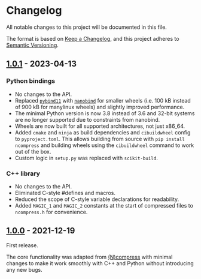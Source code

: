 # Changelog

All notable changes to this project will be documented in this file.

The format is based on [Keep a Changelog](https://keepachangelog.com/en/1.1.0/),
and this project adheres to [Semantic Versioning](https://semver.org/spec/v2.0.0.html).

## [1.0.1] - 2023-04-13

### Python bindings

* No changes to the API.
* Replaced [`pybind11`](https://github.com/pybind/pybind11) with [`nanobind`](https://github.com/wjakob/nanobind) for smaller wheels (i.e. 100 kB instead of 900 kB for manylinux wheels) and slightly improved performance.
* The minimal Python version is now 3.8 instead of 3.6 and 32-bit systems are no longer supported due to constraints from nanobind.
* Wheels are now built for all supported architectures, not just x86_64.
* Added `cmake` and `ninja` as build dependencies and `cibuildwheel` config to `pyproject.toml`.
  This allows building from source with `pip install ncompress` and building wheels using the `cibuildwheel` command to work out of the box.
* Custom logic in `setup.py` was replaced with `scikit-build`.

### C++ library

* No changes to the API.
* Eliminated C-style #defines and macros.
* Reduced the scope of C-style variable declarations for readability.
* Added `MAGIC_1` and `MAGIC_2` constants at the start of compressed files to `ncompress.h` for convenience.

## [1.0.0] - 2021-12-19

First release.

The core functionality was adapted from [(N)compress](https://github.com/vapier/ncompress) with minimal changes 
to make it work smoothly with C++ and Python without introducing any new bugs.

[1.0.1]: https://github.com/valgur/ncompress/compare/v1.0.0...v1.0.1
[1.0.0]: https://github.com/valgur/ncompress/releases/tag/v1.0.0